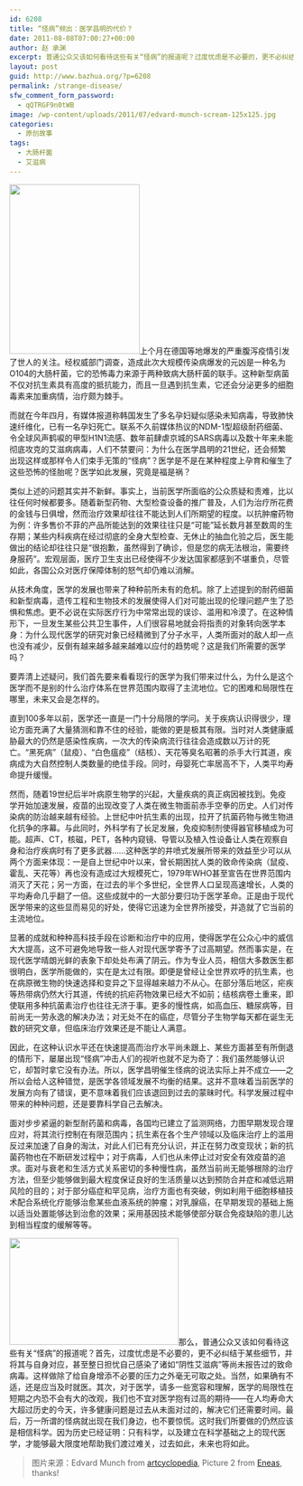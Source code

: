 ```yaml
---
id: 6208
title: “怪病”频出：医学昌明的代价？
date: 2011-08-08T07:00:27+00:00
author: 赵 承渊
excerpt: 普通公众又该如何看待这些有关“怪病”的报道呢？过度忧虑是不必要的，更不必纠结于某些细节，并将其与自身对应，这样做除了给自身增添不必要的压力之外毫无可取之处。当然，如果确有不适，还是应当及时就医。
layout: post
guid: http://www.bazhua.org/?p=6208
permalink: /strange-disease/
sfw_comment_form_password:
  - qQTRGF9n0tWB
image: /wp-content/uploads/2011/07/edvard-munch-scream-125x125.jpg
categories:
  - 原创故事
tags:
  - 大肠杆菌
  - 艾滋病
---
```

[<img class="alignright size-medium wp-image-6210" title="edvard-munch-scream" src="/wp-content/uploads/2011/07/edvard-munch-scream-231x300.jpg" alt="" width="231" height="300" srcset="/wp-content/uploads/2011/07/edvard-munch-scream-231x300.jpg 231w, /wp-content/uploads/2011/07/edvard-munch-scream-115x150.jpg 115w, /wp-content/uploads/2011/07/edvard-munch-scream.jpg 616w" sizes="(max-width: 231px) 100vw, 231px" />](/wp-content/uploads/2011/07/edvard-munch-scream.jpg)上个月在德国等地爆发的严重腹泻疫情引发了世人的关注。经权威部门调查，造成此次大规模传染病爆发的元凶是一种名为O104的大肠杆菌，它的恐怖毒力来源于两种致病大肠杆菌的联手。这种新型病菌不仅对抗生素具有高度的抵抗能力，而且一旦遇到抗生素，它还会分泌更多的细胞毒素来加重病情，治疗颇为棘手。

而就在今年四月，有媒体报道称韩国发生了多名孕妇疑似感染未知病毒，导致肺快速纤维化，已有一名孕妇死亡。联系不久前媒体热议的NDM-1型超级耐药细菌、令全球风声鹤唳的甲型H1N1流感、数年前肆虐京城的SARS病毒以及数十年来未能彻底攻克的艾滋病病毒，人们不禁要问：为什么在医学昌明的21世纪，还会频繁出现这样或那样令人们束手无策的“怪病”？医学是不是在某种程度上孕育和催生了这些恐怖的怪胎呢？医学如此发展，究竟是福是祸？

类似上述的问题其实并不新鲜。事实上，当前医学所面临的公众质疑和责难，比以往任何时候都要多。随着新型药物、大型检查设备的推广普及，人们为治疗所花费的金钱与日俱增，然而治疗效果却往往不能达到人们所期望的程度。以抗肿瘤药物为例：许多售价不菲的产品所能达到的效果往往只是“可能”延长数月甚至数周的生存期；某些内科疾病在经过彻底的全身大型检查、无休止的抽血化验之后，医生能做出的结论却往往只是“很抱歉，虽然得到了确诊，但是您的病无法根治，需要终身服药”。宏观层面，医疗卫生支出已经使得不少发达国家都感到不堪重负，尽管如此，各国公众对医疗保障体制的怒气却仍难以消解。

从技术角度，医学的发展也带来了种种前所未有的危机。除了上述提到的耐药细菌和新型病毒，遗传工程和生物技术的发展使得人们对可能出现的伦理问题产生了恐惧和焦虑。更不必说在实际医疗行为中常常出现的误诊、滥用和冷漠了。在这种情形下，一旦发生某些公共卫生事件，人们很容易地就会将指责的对象转向医学本身：为什么现代医学的研究对象已经精微到了分子水平，人类所面对的敌人却一点也没有减少，反倒有越来越多越来越难以应付的趋势呢？这是我们所需要的医学吗？

要弄清上述疑问，我们首先要来看看现行的医学为我们带来过什么，为什么是这个医学而不是别的什么治疗体系在世界范围内取得了主流地位。它的困难和局限性在哪里，未来又会是怎样的。

直到100多年以前，医学还一直是一门十分局限的学问。关于疾病认识得很少，理论方面充满了大量猜测和靠不住的经验，能做的更是极其有限。当时对人类健康威胁最大的仍然是感染性疾病，一次大的传染病流行往往会造成数以万计的死亡。“黑死病”（鼠疫）、“白色瘟疫”（结核）、天花等臭名昭著的杀手大行其道，疾病成为大自然控制人类数量的绝佳手段。同时，母婴死亡率居高不下，人类平均寿命提升缓慢。

然而，随着19世纪后半叶病原生物学的兴起，大量疾病的真正病因被找到。免疫学开始加速发展，疫苗的出现改变了人类在微生物面前赤手空拳的历史。人们对传染病的防治越来越有经验。上世纪中叶抗生素的出现，拉开了抗菌药物与微生物进化抗争的序幕。与此同时，外科学有了长足发展，免疫抑制剂使得器官移植成为可能。超声、CT，核磁，PET，各种内窥镜、导管以及植入性设备让人类在观察自身和治疗疾病时有了更多武器……这种医学的井喷式发展所带来的效益至少可以从两个方面来体现：一是自上世纪中叶以来，曾长期困扰人类的致命传染病（鼠疫、霍乱、天花等）再也没有造成过大规模死亡，1979年WHO甚至宣告在世界范围内消灭了天花；另一方面，在过去的半个多世纪，全世界人口呈现高速增长，人类的平均寿命几乎翻了一倍。这些成就中的一大部分要归功于医学革命。正是由于现代医学带来的这些显而易见的好处，使得它迅速为全世界所接受，并造就了它当前的主流地位。

显著的成就和种种高科技手段在诊断和治疗中的应用，使得医学在公众心中的威信大大提高，这不可避免地导致一些人对现代医学寄予了过高期望。然而事实是，在现代医学晴朗光鲜的表象下却处处布满了阴云。作为专业人员，相信大多数医生都很明白，医学所能做的，实在是太过有限。即便是曾经让全世界欢呼的抗生素，也在病原微生物的快速选择和变异之下显得越来越力不从心。在部分落后地区，疟疾等热带病仍然大行其道，传统的抗疟药物效果已经大不如前；结核病卷土重来，即使联用多种抗菌素治疗也往往无济于事。更多的慢性病，如高血压、糖尿病等，目前尚无一劳永逸的解决办法；对无处不在的癌症，尽管分子生物学每天都在诞生无数的研究文章，但临床治疗效果还是不能让人满意。

因此，在这种认识水平还在快速提高而治疗水平尚未跟上、某些方面甚至有所倒退的情形下，屡屡出现“怪病”冲击人们的视听也就不足为奇了：我们虽然能够认识它，却暂时拿它没有办法。所以，医学昌明催生怪病的说法实际上并不成立——之所以会给人这种错觉，是医学各领域发展不均衡的结果。这并不意味着当前医学的发展方向有了错误，更不意味着我们应该退回到过去的蒙昧时代。科学发展过程中带来的种种问题，还是要靠科学自己去解决。

面对步步紧逼的新型耐药菌和病毒，各国均已建立了监测网络，力图早期发现合理应对，将其流行控制在有限范围内；抗生素在各个生产领域以及临床治疗上的滥用反过来加速了自身的淘汰，对此人们已有充分认识，并正在努力改变现状；新的抗菌药物也在不断研发过程中；对于病毒，人们也从未停止过对安全有效疫苗的追求。面对与衰老和生活方式关系密切的多种慢性病，虽然当前尚无能够根除的治疗方法，但至少能够做到最大程度保证良好的生活质量以达到预防合并症和减低远期风险的目的；对于部分癌症和罕见病，治疗方面也有突破，例如利用干细胞移植技术配合系统化疗能够治愈某些血液系统的肿瘤；对乳腺癌，在早期发现的基础上施以适当处置能够达到治愈的效果；采用基因技术能够使部分联合免疫缺陷的患儿达到相当程度的缓解等等。

[<img class="size-medium wp-image-6213 alignleft" title="2469291409_44b415a992_z" src="/wp-content/uploads/2011/07/2469291409_44b415a992_z-300x189.jpg" alt="" width="300" height="189" srcset="/wp-content/uploads/2011/07/2469291409_44b415a992_z-300x189.jpg 300w, /wp-content/uploads/2011/07/2469291409_44b415a992_z-150x94.jpg 150w, /wp-content/uploads/2011/07/2469291409_44b415a992_z-430x270.jpg 430w, /wp-content/uploads/2011/07/2469291409_44b415a992_z-400x250.jpg 400w, /wp-content/uploads/2011/07/2469291409_44b415a992_z.jpg 640w" sizes="(max-width: 300px) 100vw, 300px" />](/wp-content/uploads/2011/07/2469291409_44b415a992_z.jpg)那么，普通公众又该如何看待这些有关“怪病”的报道呢？首先，过度忧虑是不必要的，更不必纠结于某些细节，并将其与自身对应，甚至整日担忧自己感染了诸如“阴性艾滋病”等尚未报告过的致命病毒。这样做除了给自身增添不必要的压力之外毫无可取之处。当然，如果确有不适，还是应当及时就医。其次，对于医学，请多一些宽容和理解，医学的局限性在短期之内恐不会有大的改观，我们也不宜对医学抱有过高的期待——在人均寿命大大超过历史的今天，许多健康问题是过去从未面对过的，解决它们还需要时间。最后，万一所谓的怪病就出现在我们身边，也不要惊慌。这时我们所要做的仍然应该是相信科学。因为历史已经证明：只有科学，以及建立在科学基础之上的现代医学，才能够最大限度地帮助我们渡过难关，过去如此，未来也将如此。

> 图片来源：Edvard Munch <Scream> from <a href="http://www.artcyclopedia.com/artists/munch_edvard.html" target="_blank">artcyclopedia</a>, Picture 2 from <a href="http://www.flickr.com/photos/eneas/2469291409/" target="_blank">Eneas</a>, thanks!
